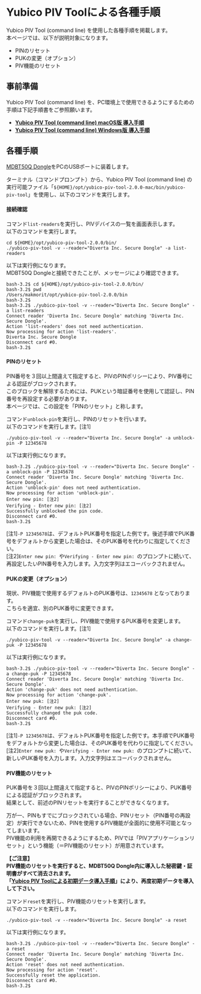 # Yubico PIV Toolによる各種手順

Yubico PIV Tool (command line) を使用した各種手順を掲載します。<br>
本ページでは、以下が説明対象になります。
- PINのリセット
- PUKの変更（オプション）
- PIV機能のリセット

## 事前準備

Yubico PIV Tool (command line) を、PC環境上で使用できるようにするための手順は下記手順書をご参照願います。
- <b>[Yubico PIV Tool (command line) macOS版 導入手順](../../CCID/PIVTOOLMACINST.md)</b>
- <b>[Yubico PIV Tool (command line) Windows版 導入手順](../../CCID/PIVTOOLWININST.md)</b>

## 各種手順

[MDBT50Q Dongle](../../FIDO2Device/MDBT50Q_Dongle/README.md)をPCのUSBポートに装着します。

ターミナル（コマンドプロンプト）から、Yubico PIV Tool (command line) の実行可能ファイル「`${HOME}/opt/yubico-piv-tool-2.0.0-mac/bin/yubico-piv-tool`」を使用し、以下のコマンドを実行します。

#### 接続確認

コマンド`list-readers`を実行し、PIVデバイスの一覧を画面表示します。<br>
以下のコマンドを実行します。

```
cd ${HOME}/opt/yubico-piv-tool-2.0.0/bin/
./yubico-piv-tool -v --reader="Diverta Inc. Secure Dongle" -a list-readers
```

以下は実行例になります。<br>
MDBT50Q Dongleと接続できたことが、メッセージにより確認できます。

```
bash-3.2$ cd ${HOME}/opt/yubico-piv-tool-2.0.0/bin/
bash-3.2$ pwd
/Users/makmorit/opt/yubico-piv-tool-2.0.0/bin
bash-3.2$
bash-3.2$ ./yubico-piv-tool -v --reader="Diverta Inc. Secure Dongle" -a list-readers
Connect reader 'Diverta Inc. Secure Dongle' matching 'Diverta Inc. Secure Dongle'.
Action 'list-readers' does not need authentication.
Now processing for action 'list-readers'.
Diverta Inc. Secure Dongle
Disconnect card #0.
bash-3.2$
```

#### PINのリセット

PIN番号を３回以上間違えて指定すると、PIVのPINポリシーにより、PIV番号による認証がブロックされます。<br>
このブロックを解除するためには、PUKという暗証番号を使用して認証し、PIN番号を再設定する必要があります。<br>
本ページでは、この設定を「PINのリセット」と称します。

コマンド`unblock-pin`を実行し、PINのリセットを行います。<br>
以下のコマンドを実行します。[注1]

```
./yubico-piv-tool -v --reader="Diverta Inc. Secure Dongle" -a unblock-pin -P 12345678
```

以下は実行例になります。<br>

```
bash-3.2$ ./yubico-piv-tool -v --reader="Diverta Inc. Secure Dongle" -a unblock-pin -P 12345678
Connect reader 'Diverta Inc. Secure Dongle' matching 'Diverta Inc. Secure Dongle'.
Action 'unblock-pin' does not need authentication.
Now processing for action 'unblock-pin'.
Enter new pin: [注2]
Verifying - Enter new pin: [注2]
Successfully unblocked the pin code.
Disconnect card #0.
bash-3.2$
```

[注1]`-P 12345678`は、デフォルトPUK番号を指定した例です。後述手順でPUK番号をデフォルトから変更した場合は、そのPUK番号を代わりに指定してください。<br>
[注2]`Enter new pin: `や`Verifying - Enter new pin: `のプロンプトに続いて、再設定したいPIN番号を入力します。入力文字列はエコーバックされません。

#### PUKの変更（オプション）

現状、PIV機能で使用するデフォルトのPUK番号は、`12345678` となっております。<br>
こちらを適宜、別のPUK番号に変更できます。

コマンド`change-puk`を実行し、PIV機能で使用するPUK番号を変更します。<br>
以下のコマンドを実行します。[注1]

```
./yubico-piv-tool -v --reader="Diverta Inc. Secure Dongle" -a change-puk -P 12345678
```

以下は実行例になります。<br>

```
bash-3.2$ ./yubico-piv-tool -v --reader="Diverta Inc. Secure Dongle" -a change-puk -P 12345678
Connect reader 'Diverta Inc. Secure Dongle' matching 'Diverta Inc. Secure Dongle'.
Action 'change-puk' does not need authentication.
Now processing for action 'change-puk'.
Enter new puk: [注2]
Verifying - Enter new puk: [注2]
Successfully changed the puk code.
Disconnect card #0.
bash-3.2$
```

[注1]`-P 12345678`は、デフォルトPUK番号を指定した例です。本手順でPUK番号をデフォルトから変更した場合は、そのPUK番号を代わりに指定してください。<br>
[注2]`Enter new puk: `や`Verifying - Enter new puk: `のプロンプトに続いて、新しいPUK番号を入力します。入力文字列はエコーバックされません。

#### PIV機能のリセット

PUK番号を３回以上間違えて指定すると、PIVのPINポリシーにより、PUK番号による認証がブロックされます。<br>
結果として、前述のPINリセットを実行することができなくなります。

万が一、PINもすでにブロックされている場合、PINリセット（PIN番号の再設定）が実行できないため、PINを使用するPIV機能が全面的に使用不可能となってしまいます。<br>
PIV機能の利用を再開できるようにするため、PIVでは「PIVアプリケーションリセット」という機能（＝PIV機能のリセット）が用意されています。

<b>【ご注意】<br>
PIV機能のリセットを実行すると、MDBT50Q Dongle内に導入した秘密鍵・証明書がすべて消去されます。<br>
「[Yubico PIV Toolによる初期データ導入手順](YKPIVUSAGE.md)」により、再度初期データを導入して下さい。</b>

コマンド`reset`を実行し、PIV機能のリセットを実行します。<br>
以下のコマンドを実行します。

```
./yubico-piv-tool -v --reader="Diverta Inc. Secure Dongle" -a reset
```

以下は実行例になります。<br>

```
bash-3.2$ ./yubico-piv-tool -v --reader="Diverta Inc. Secure Dongle" -a reset
Connect reader 'Diverta Inc. Secure Dongle' matching 'Diverta Inc. Secure Dongle'.
Action 'reset' does not need authentication.
Now processing for action 'reset'.
Successfully reset the application.
Disconnect card #0.
bash-3.2$
```
